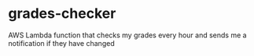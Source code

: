 # grades-checker
AWS Lambda function that checks my grades every hour and sends me a notification if they have changed
